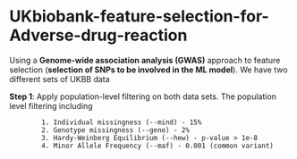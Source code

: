 # UKbiobank-feature-selection-for-Adverse-drug-reaction

  Using a **Genome-wide association analysis (GWAS)** approach to feature selection (**selection of SNPs to be involved in the ML model**). We have two different sets of UKBB data 

  **Step 1**: Apply population-level filtering on both data sets. The population level filtering including 
          
            1. Individual missingness (--mind) - 15%
            2. Genotype missingness (--geno) - 2%
            3. Hardy-Weinberg Equilibrium (--hew) - p-value > 1e-8
            4. Minor Allele Frequency (--maf) - 0.001 (common variant)
                      
